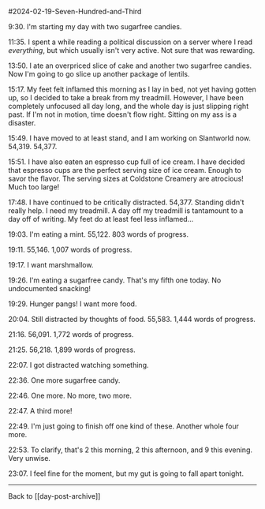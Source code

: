 #2024-02-19-Seven-Hundred-and-Third

9:30.  I'm starting my day with two sugarfree candies.

11:35.  I spent a while reading a political discussion on a server where I read *everything*, but which usually isn't very active.  Not sure that was rewarding.

13:50.  I ate an overpriced slice of cake and another two sugarfree candies.  Now I'm going to go slice up another package of lentils.

15:17.  My feet felt inflamed this morning as I lay in bed, not yet having gotten up, so I decided to take a break from my treadmill.  However, I have been completely unfocused all day long, and the whole day is just slipping right past.  If I'm not in motion, time doesn't flow right.  Sitting on my ass is a disaster.

15:49.  I have moved to at least stand, and I am working on Slantworld now.  54,319.  54,377.

15:51.  I have also eaten an espresso cup full of ice cream.  I have decided that espresso cups are the perfect serving size of ice cream.  Enough to savor the flavor.  The serving sizes at Coldstone Creamery are atrocious!  Much too large!

17:48.  I have continued to be critically distracted.  54,377.  Standing didn't really help.  I need my treadmill.   A day off my treadmill is tantamount to a day off of writing.  My feet do at least feel less inflamed...

19:03.  I'm eating a mint.  55,122.  803 words of progress.

19:11.  55,146.  1,007 words of progress.

19:17.  I want marshmallow.

19:26.  I'm eating a sugarfree candy.  That's my fifth one today.  No undocumented snacking!

19:29.  Hunger pangs!  I want more food.

20:04.  Still distracted by thoughts of food.  55,583.  1,444 words of progress.

21:16.  56,091.  1,772 words of progress.

21:25.  56,218.  1,899 words of progress.

22:07.  I got distracted watching something.

22:36.  One more sugarfree candy.

22:46.  One more.  No more, two more.

22:47.  A third more!

22:49.  I'm just going to finish off one kind of these.  Another whole four more.

22:53.  To clarify, that's 2 this morning, 2 this afternoon, and 9 this evening.  Very unwise.

23:07.  I feel fine for the moment, but my gut is going to fall apart tonight.

---
Back to [[day-post-archive]]